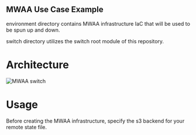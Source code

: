 ## MWAA Use Case Example

environment directory contains MWAA infrastructure IaC that will be used to be spun up and down.

switch directory utilizes the switch root module of this repository.

# Architecture
![MWAA switch](../../docs/switch-with-mwaa-example-architecture.png)

# Usage

Before creating the MWAA infrastructure, specify the s3 backend for your remote state file.